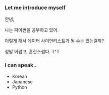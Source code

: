 ### Let me introduce myself

안녕, 

나는 파이썬을 공부하고 있어.

이렇게 해서 데이터 사이언티스트가 될 수는 있는걸까?

정말 어렵고, 혼란스럽다. T^T

### I can speak..

- Korean
- Japanese
- Python

<!--
**onejisun/onejisun** is a ✨ _special_ ✨ repository because its `README.md` (this file) appears on your GitHub profile.

Here are some ideas to get you started:

- 🔭 I’m currently working on ...
- 🌱 I’m currently learning ...
- 👯 I’m looking to collaborate on ...
- 🤔 I’m looking for help with ...
- 💬 Ask me about ...
- 📫 How to reach me: ...
- 😄 Pronouns: ...
- ⚡ Fun fact: ...
-->
